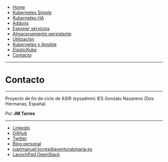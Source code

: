<div id="header"> 
 <ul>
  <li><a class="bar" href="1-Portada.md">Home</a></li>
  <li><a class="bar" href="2-Kube_simple.md">Kubernetes Simple</a></li>
  <li><a class="bar" href="3-Kube_HA_pcs.md">Kubernetes HA</a></li>
  <li><a class="bar" href="4-Addons.md">Addons</a></li>
  <li><a class="bar" href="5-Exponer_svc.md">Exponer servicios</a></li>
  <li><a class="bar" href="6-Almacenamiento.md">Almacenamiento persistente</a></li>
  <li><a class="bar" href="7-Explotando_kubernetes.md">Utilización</a></li>
  <li><a class="bar" href="8-Kubernetes_ansible.md">Kubernetes y Ansible</a></li>
  <li><a class="bar" href="9-ElasticKube.md">ElasticKube</a></li>
  <li style="float:bottom"><a class="active" href="Contacto.md">Contacto</a></li>
</ul>
</div>

---------------------------------

Contacto
========
********

Proyecto de fin de ciclo de ASIR (sysadmin) IES Gonzalo Nazareno (Dos Hermanas, España)

Por **JM Torres**

********
* [Linkedin](https://es.linkedin.com/in/jmtorresd)
* [GitHub](https://github.com/Tedezed)
* [Twitter](https://twitter.com/Zerrotajo)
* [Blog personal](http://www.aventurabinaria.es)
* <juanmanuel.torres@aventurabinaria.es>
* [LaunchPad OpenStack](https://launchpad.net/~juanmanuel-torres)
